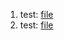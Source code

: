 1. test: [file](/home/lovro/Documents/school/znanje/nem/nem.docx)
2. test: [file](/home/lovro/Documents/school/znanje/nem/Nem_2_test_zapiski.docx)